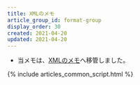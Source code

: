 ```yaml
---
title: XMLのメモ
article_group_id: format-group
display_order: 30
created: 2021-04-20
updated: 2021-04-20
---
```

- 当メモは、[XMLのメモ](https://thinktwice.tech/it/structured_text_data_format/xml/)へ移管しました。

{% include articles_common_script.html %}
